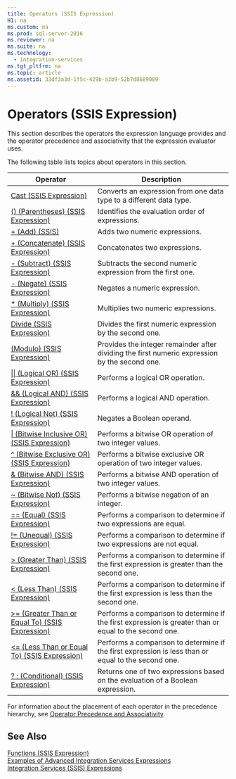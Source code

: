 ```yaml
---
title: Operators (SSIS Expression)
H1: na
ms.custom: na
ms.prod: sql-server-2016
ms.reviewer: na
ms.suite: na
ms.technology: 
  - integration-services
ms.tgt_pltfrm: na
ms.topic: article
ms.assetid: 33df3a3d-1f5c-429b-a3b9-52b7d8689089
---
```

# Operators (SSIS Expression)
  This section describes the operators the expression language provides and the operator precedence and associativity that the expression evaluator uses.  
  
 The following table lists topics about operators in this section.  
  
|Operator|Description|  
|--------------|-----------------|  
|[Cast &#40;SSIS Expression&#41;](../../Topics/TopicNameNotContainA/Cast--SSIS-Expression-.md)|Converts an expression from one data type to a different data type.|  
|[&#40;&#41; &#40;Parentheses&#41; &#40;SSIS Expression&#41;](../../Topics/TopicNameNotContainA/----Parentheses---SSIS-Expression-.md)|Identifies the evaluation order of expressions.|  
|[+ &#40;Add&#41; &#40;SSIS&#41;](../../Topics/TopicNameNotContainA/---Add---SSIS-.md)|Adds two numeric expressions.|  
|[+ &#40;Concatenate&#41; &#40;SSIS Expression&#41;](../../Topics/TopicNameNotContainA/---Concatenate---SSIS-Expression-.md)|Concatenates two expressions.|  
|[- &#40;Subtract&#41; &#40;SSIS Expression&#41;](../../Topics/TopicNameNotContainA/---Subtract---SSIS-Expression-.md)|Subtracts the second numeric expression from the first one.|  
|[- &#40;Negate&#41; &#40;SSIS Expression&#41;](../../Topics/TopicNameNotContainA/---Negate---SSIS-Expression-.md)|Negates a numeric expression.|  
|[&#42; &#40;Multiply&#41; &#40;SSIS Expression&#41;](../../Topics/TopicNameNotContainA/---Multiply---SSIS-Expression-.md)|Multiplies two numeric expressions.|  
|[Divide &#40;SSIS Expression&#41;](../../Topics/TopicNameNotContainA/Divide--SSIS-Expression-.md)|Divides the first numeric expression by the second one.|  
|[&#40;Modulo&#41; &#40;SSIS Expression&#41;](../../Topics/TopicNameNotContainA/-Modulo---SSIS-Expression-.md)|Provides the integer remainder after dividing the first numeric expression by the second one.|  
|[&#124;&#124; &#40;Logical OR&#41; &#40;SSIS Expression&#41;](../Topic/%7C%7C%20\(Logical%20OR\)%20\(SSIS%20Expression\).md)|Performs a logical OR operation.|  
|[&& &#40;Logical AND&#41; &#40;SSIS Expression&#41;](../../Topics/TopicNameNotContainA/----Logical-AND---SSIS-Expression-.md)|Performs a logical AND operation.|  
|[! &#40;Logical Not&#41; &#40;SSIS Expression&#41;](../../Topics/TopicNameNotContainA/!--Logical-Not---SSIS-Expression-.md)|Negates a Boolean operand.|  
|[&#124; &#40;Bitwise Inclusive OR&#41; &#40;SSIS Expression&#41;](../Topic/%7C%20\(Bitwise%20Inclusive%20OR\)%20\(SSIS%20Expression\).md)|Performs a bitwise OR operation of two integer values.|  
|[^ &#40;Bitwise Exclusive OR&#41; &#40;SSIS Expression&#41;](../Topic/%5E%20\(Bitwise%20Exclusive%20OR\)%20\(SSIS%20Expression\).md)|Performs a bitwise exclusive OR operation of two integer values.|  
|[& &#40;Bitwise AND&#41; &#40;SSIS Expression&#41;](../../Topics/TopicNameNotContainA/---Bitwise-AND---SSIS-Expression-.md)|Performs a bitwise AND operation of two integer values.|  
|[~ &#40;Bitwise Not&#41; &#40;SSIS Expression&#41;](../../Topics/TopicNameNotContainA/~--Bitwise-Not---SSIS-Expression-.md)|Performs a bitwise negation of an integer.|  
|[== &#40;Equal&#41; &#40;SSIS Expression&#41;](../../Topics/TopicNameNotContainA/==--Equal---SSIS-Expression-.md)|Performs a comparison to determine if two expressions are equal.|  
|[!= &#40;Unequal&#41; &#40;SSIS Expression&#41;](../../Topics/TopicNameNotContainA/!=--Unequal---SSIS-Expression-.md)|Performs a comparison to determine if two expressions are not equal.|  
|[&#62; &#40;Greater Than&#41; &#40;SSIS Expression&#41;](../Topic/%3E%20\(Greater%20Than\)%20\(SSIS%20Expression\).md)|Performs a comparison to determine if the first expression is greater than the second one.|  
|[&#60; &#40;Less Than&#41; &#40;SSIS Expression&#41;](../Topic/%3C%20\(Less%20Than\)%20\(SSIS%20Expression\).md)|Performs a comparison to determine if the first expression is less than the second one.|  
|[&#62;= &#40;Greater Than or Equal To&#41; &#40;SSIS Expression&#41;](../Topic/%3E=%20\(Greater%20Than%20or%20Equal%20To\)%20\(SSIS%20Expression\).md)|Performs a comparison to determine if the first expression is greater than or equal to the second one.|  
|[&#60;= &#40;Less Than or Equal To&#41; &#40;SSIS Expression&#41;](../Topic/%3C=%20\(Less%20Than%20or%20Equal%20To\)%20\(SSIS%20Expression\).md)|Performs a comparison to determine if the first expression is less than or equal to the second one.|  
|[? : &#40;Conditional&#41; &#40;SSIS Expression&#41;](../Topic/?%20:%20\(Conditional\)%20\(SSIS%20Expression\).md)|Returns one of two expressions based on the evaluation of a Boolean expression.|  
  
 For information about the placement of each operator in the precedence hierarchy, see [Operator Precedence and Associativity](../../Topics/TopicNameNotContainA/Operator-Precedence-and-Associativity.md).  
  
## See Also  
 [Functions &#40;SSIS Expression&#41;](../../Topics/TopicNameNotContainA/Functions--SSIS-Expression-.md)   
 [Examples of Advanced Integration Services Expressions](../../Topics/TopicNameNotContainA/Examples-of-Advanced-Integration-Services-Expressions.md)   
 [Integration Services &#40;SSIS&#41; Expressions](../../Topics/TopicNameNotContainA/Integration-Services--SSIS--Expressions.md)  
  
  